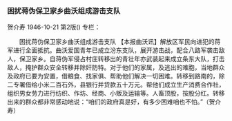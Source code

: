 ### 困扰蒋伪保卫家乡曲沃组成游击支队
贺介寿
1946-10-21
第2版()
专栏：

　　困扰蒋伪保卫家乡曲沃组成游击支队
    【本报曲沃讯】解放区军民向进犯的蒋军进行全面抵抗。曲沃爱国青年已成立汾东支队，展开游击战，配合八路军袭击敌人，保卫家乡。自蒋伪军侵占村庄转移出的青壮年亦武装起来成立条东大队，打击敌人，掩护群众安全转移并除奸防特。对于他们的家属，及逃出的难胞，当地群众及政府已要为安置，借粮食、找家俱、帮助他们解决一切困难。转移到路南的，除二专署借给小米二百石外，县银行并贷款五十万元。帮他们成立生产消费合作社，组织男女劳力进行纺织、作坊、经商、小贩及运输等。人畜顶股，按股分红。转移出来的群众都非常感动地说：“咱们的政府真是好，有多少困难咱也不怕。”（贺介寿）
